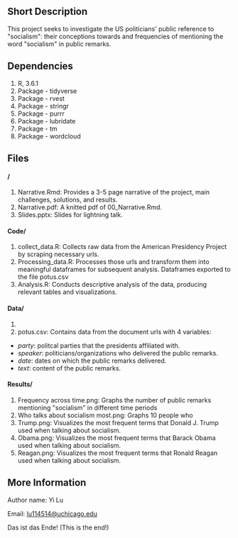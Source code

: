 ## Short Description

This project seeks to investigate the US politicians' public reference to "socialism": their conceptions towards and frequencies of mentioning the word "socialism" in public remarks.

## Dependencies

1. R, 3.6.1
2. Package - tidyverse
3. Package - rvest
4. Package - stringr
5. Package - purrr
6. Package - lubridate
7. Package - tm
8. Package - wordcloud

## Files 

#### /
1. Narrative.Rmd: Provides a 3-5 page narrative of the project, main challenges, solutions, and results.
2. Narrative.pdf: A knitted pdf of 00_Narrative.Rmd.
3. Slides.pptx: Slides for lightning talk.

#### Code/
1. collect_data.R: Collects raw data from the American Presidency Project by scraping necessary urls.
2. Processing_data.R: Processes those urls and transform them into meaningful dataframes for subsequent analysis. Dataframes exported to the file potus.csv
3. Analysis.R: Conducts descriptive analysis of the data, producing relevant tables and visualizations.

#### Data/
1. 
2. potus.csv: Contains data from the document urls with 4 variables:
- *party*: politcal parties that the presidents affiliated with.
- *speaker*: politicians/organizations who delivered the public remarks.
- *date*: dates on which the public remarks delivered.
- *text*: content of the public remarks.

#### Results/
1. Frequency across time.png: Graphs the number of public remarks mentioning "socialism" in different time periods
2. Who talks about socialism most.png: Graphs 10 people who 
3. Trump.png: Visualizes the most frequent terms that Donald J. Trump used when talking about socialism.
4. Obama.png: Visualizes the most frequent terms that Barack Obama used when talking about socialism.
5. Reagan.png: Visualizes the most frequent terms that Ronald Reagan used when talking about socialism.

## More Information

Author name: Yi Lu

Email: lu114514@uchicago.edu

Das ist das Ende! (This is the end!)
